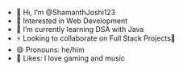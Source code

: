 - 👋 Hi, I’m @ShamanthJoshi123
- 👀 Interested in Web Development
- 🌱 I’m currently learning DSA with Java
- ⚡ Looking to collaborate on Full Stack Projects💞️
- 😄 Pronouns: he/him
- 💞️ Likes: I love gaming and music

<!---
ShamanthJoshi123/ShamanthJoshi123 is a ✨ special ✨ repository because its `README.md` (this file) appears on your GitHub profile.
You can click the Preview link to take a look at your changes.
--->
